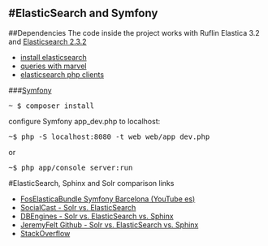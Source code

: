 #ElasticSearch and Symfony
--------------------------

##Dependencies
The code inside the project works with Ruflin Elastica 3.2 and [Elasticsearch 2.3.2](https://github.com/elasticsearch/elasticsearch/tree/v2.3.2)





- [install elasticsearch](app/Resources/docs/elasticsearch.md)
- [queries with marvel](app/Resources/docs/queries-and-marvel.md)
- [elasticsearch php clients](app/Resources/docs/elasticsearch-php-clients.md)




###[Symfony](http://www.symfony.com)
 
<pre>
~ $ composer install 
</pre>

configure Symfony app_dev.php to localhost:
<pre>
~$ php -S localhost:8080 -t web web/app_dev.php
</pre>
or
<pre>
~$ php app/console server:run
</pre>

#ElasticSearch, Sphinx and Solr comparison links

* [FosElasticaBundle Symfony Barcelona (YouTube es)](http://www.youtube.com/watch?v=eZB9m0FTu8g&app=desktop)
* [SocialCast - Solr vs. ElasticSearch](http://blog.socialcast.com/realtime-search-solr-vs-elasticsearch/)
* [DBEngines - Solr vs. ElasticSearch vs. Sphinx](http://db-engines.com/en/system/Elasticsearch%3BSolr%3BSphinx)
* [JeremyFelt Github - Solr vs. ElasticSearch vs. Sphinx](https://gist.github.com/jeremyfelt/8230088)
* [StackOverflow](http://stackoverflow.com/questions/2271600/elasticsearch-sphinx-lucene-solr-xapian-which-fits-for-which-usage)

